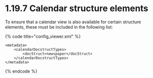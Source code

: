 # 1.19.7 Calendar structure elements

To ensure that a calendar view is also available for certain structure elements, these must be included in the following list:

{% code title="config\_viewer.xml" %}
```markup
<metadata>
    <calendarDocstructTypes>
        <docStruct>newspaper</docStruct>
    </calendarDocstructTypes>
</metadata>
```
{% endcode %}

